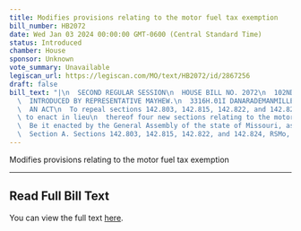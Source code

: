 ```yaml
---
title: Modifies provisions relating to the motor fuel tax exemption
bill_number: HB2072
date: Wed Jan 03 2024 00:00:00 GMT-0600 (Central Standard Time)
status: Introduced
chamber: House
sponsor: Unknown
vote_summary: Unavailable
legiscan_url: https://legiscan.com/MO/text/HB2072/id/2867256
draft: false
bill_text: "|\n  SECOND REGULAR SESSION\n  HOUSE BILL NO. 2072\n  102ND GENERAL ASSEMBLY\n\
  \  INTRODUCED BY REPRESENTATIVE MAYHEW.\n  3316H.01I DANARADEMANMILLER,ChiefClerk\n\
  \  AN ACT\n  To repeal sections 142.803, 142.815, 142.822, and 142.824, RSMo, and\
  \ to enact in lieu\n  thereof four new sections relating to the motor fuel tax exemption.\n\
  \  Be it enacted by the General Assembly of the state of Missouri, as follows:\n\
  \  Section A. Sections 142.803, 142.815, 142.822, and 142.824, RSMo, are repealed"
---
```

Modifies provisions relating to the motor fuel tax exemption

---

## Read Full Bill Text

You can view the full text [here](https://legiscan.com/MO/text/HB2072/id/2867256).

